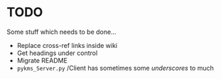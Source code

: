 # TODO

Some stuff which needs to be done...

* Replace cross-ref links inside wiki
* Get headings under control
* Migrate README
* `pykms_Server.py` /Client has sometimes some _underscores_ to much

